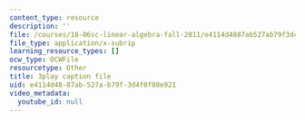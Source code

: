 ```yaml
---
content_type: resource
description: ''
file: /courses/18-06sc-linear-algebra-fall-2011/e4114d4887ab527ab79f3d4f0f88e921_osh80YCg_GM.vtt
file_type: application/x-subrip
learning_resource_types: []
ocw_type: OCWFile
resourcetype: Other
title: 3play caption file
uid: e4114d48-87ab-527a-b79f-3d4f0f88e921
video_metadata:
  youtube_id: null
---
```

